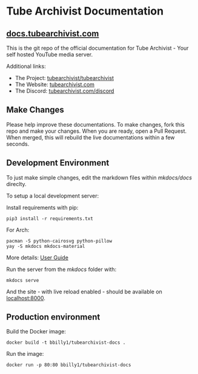 # Tube Archivist Documentation

## [docs.tubearchivist.com](https://docs.tubearchivist.com/)

This is the git repo of the official documentation for Tube Archivist - Your self hosted YouTube media server.

Additional links:
- The Project: [tubearchivist/tubearchivist](https://github.com/tubearchivist/tubearchivist)
- The Website: [tubearchivist.com](https://www.tubearchivist.com/)
- The Discord: [tubearchivist.com/discord](https://www.tubearchivist.com/discord)

## Make Changes

Please help improve these documentations. To make changes, fork this repo and make your changes. When you are ready, open a Pull Request. When merged, this will rebuild the live documentations within a few seconds.

## Development Environment

To just make simple changes, edit the markdown files within *mkdocs/docs* direclty.

To setup a local development server:

Install requirements with pip:
```
pip3 install -r requirements.txt
```

For Arch:
```
pacman -S python-cairosvg python-pillow
yay -S mkdocs mkdocs-material
```

More details: [User Guide](https://www.mkdocs.org/user-guide/installation/)

Run the server from the *mkdocs* folder with:
```
mkdocs serve
```

And the site - with live reload enabled - should be available on [localhost:8000](http://localhost:8000/).

## Production environment
Build the Docker image:
```
docker build -t bbilly1/tubearchivist-docs .
```

Run the image:
```
docker run -p 80:80 bbilly1/tubearchivist-docs
```
